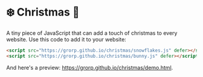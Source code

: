 # ❄️ Christmas 🎄

A tiny piece of JavaScript that can add a touch of christmas to every website. Use this code to add it to your website:

```HTML
<script src="https://grorp.github.io/christmas/snowflakes.js" defer></script>
<script src="https://grorp.github.io/christmas/bunny.js" defer></script>
```

And here's a preview: https://grorp.github.io/christmas/demo.html.
